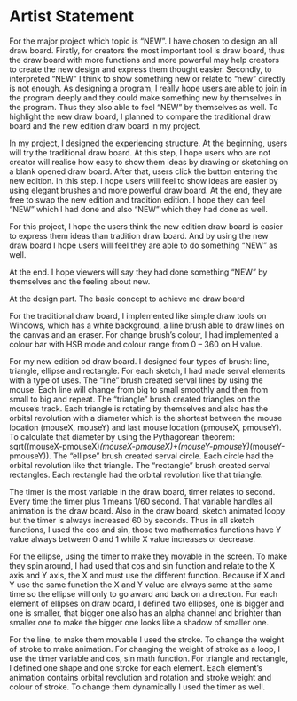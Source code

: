 # Artist Statement
For the major project which topic is “NEW”. I have chosen to design an all draw board. Firstly, for creators the most important tool is draw board, thus the draw board with more functions and more powerful may help creators to create the new design and express them thought easier. Secondly, to interpreted “NEW” I think to show something new or relate to “new” directly is not enough. As designing a program, I really hope users are able to join in the program deeply and they could make something new by themselves in the program. Thus they also able to feel “NEW” by themselves as well. To highlight the new draw board, I planned to compare the traditional draw board and the new edition draw board in my project.

In my project, I designed the experiencing structure. At the beginning, users will try the traditional draw board. At this step, I hope users who are not creator will realise how easy to show them ideas by drawing or sketching on a blank opened draw board. After that, users click the button entering the new edition. In this step. I hope users will feel to show ideas are easier by using elegant brushes and more powerful draw board. At the end, they are free to swap the new edition and tradition edition. I hope they can feel “NEW” which I had done and also “NEW” which they had done as well.

For this project, I hope the users think the new edition draw board is easier to express them ideas than tradition draw board. And by using the new draw board I hope users will feel they are able to do something “NEW” as well.

At the end. I hope viewers will say they had done something “NEW” by themselves and the feeling about new.


At the design part. The basic concept to achieve me draw board

For the traditional draw board, I implemented like simple draw tools on Windows, which has a white background, a line brush able to draw lines on the canvas and an eraser. For change brush’s colour, I had implemented a colour bar with HSB mode and colour range from 0 – 360 on H value. 

For my new edition od draw board. I designed four types of brush: line, triangle, ellipse and rectangle. For each sketch, I had made serval elements with a type of uses. The “line” brush created serval lines by using the mouse. Each line will change from big to small smoothly and then from small to big and repeat. The “triangle” brush created triangles on the mouse’s track. Each triangle is rotating by themselves and also has the orbital revolution with a diameter which is the shortest between the mouse location (mouseX, mouseY) and last mouse location (pmouseX, pmouseY). To calculate that diameter by using the Pythagorean theorem: sqrt((mouseX-pmouseX)*(mouseX-pmouseX)+(mouseY-pmouseY)*(mouseY-pmouseY)). The “ellipse” brush created serval circle. Each circle had the orbital revolution like that triangle. The “rectangle” brush created serval rectangles. Each rectangle had the orbital revolution like that triangle.

The timer is the most variable in the draw board, timer relates to second. Every time the timer plus 1 means 1/60 second. That variable handles all animation is the draw board. Also in the draw board, sketch animated loopy but the timer is always increased 60 by seconds. Thus in all sketch functions, I used the cos and sin, those two mathematics functions have Y value always between 0 and 1 while X value increases or decrease. 

For the ellipse, using the timer to make they movable in the screen. To make they spin around, I had used that cos and sin function and relate to the X axis and Y axis, the X and must use the different function. Because if X and Y use the same function the X and Y value are always same at the same time so the ellipse will only to go award and back on a direction. For each element of ellipses on draw board, I defined two ellipses, one is bigger and one is smaller, that bigger one also has an alpha channel and brighter than smaller one to make the bigger one looks like a shadow of smaller one.

For the line, to make them movable I used the stroke. To change the weight of stroke to make animation. For changing the weight of stroke as a loop, I use the timer variable and cos, sin math function. 
For triangle and rectangle, I defined one shape and one stroke for each element. Each element’s animation contains orbital revolution and rotation and stroke weight and colour of stroke. To change them dynamically I used the timer as well.
